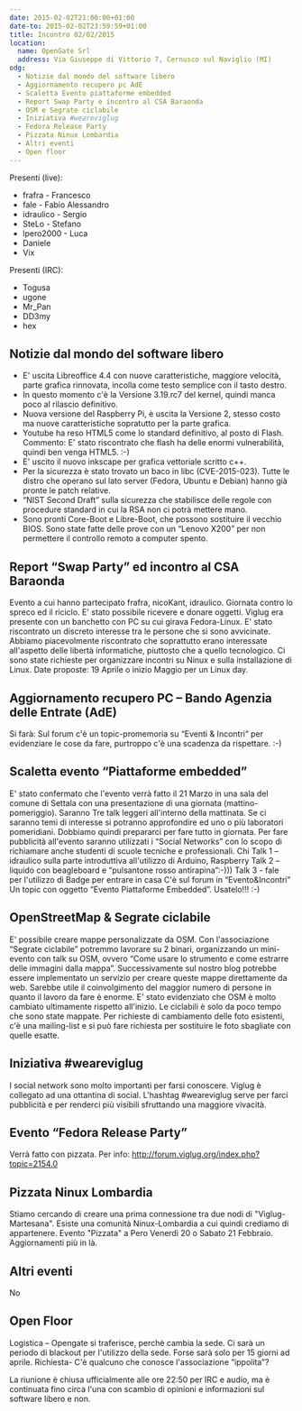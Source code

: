 ```yaml
---
date: 2015-02-02T21:00:00+01:00
date-to: 2015-02-02T23:59:59+01:00
title: Incontro 02/02/2015
location:
  name: OpenGate Srl
  address: Via Giuseppe di Vittorio 7, Cernusco sul Naviglio (MI)
odg:
  - Notizie dal mondo del software libero
  - Aggiornamento recupero pc AdE
  - Scaletta Evento piattaforme embedded
  - Report Swap Party e incontro al CSA Baraonda
  - OSM e Segrate ciclabile
  - Iniziativa #weareviglug
  - Fedora Release Party
  - Pizzata Ninux Lombardia
  - Altri eventi
  - Open floor
---
```


Presenti (live):

* frafra - Francesco
* fale - Fabio Alessandro
* idraulico - Sergio
* SteLo - Stefano
* lpero2000 - Luca
* Daniele
* Vix

Presenti (IRC):

* Togusa
* ugone
* Mr_Pan
* DD3my
* hex

## Notizie dal mondo del software libero

* E' uscita Libreoffice 4.4 con nuove caratteristiche, maggiore velocità, parte grafica rinnovata, incolla come testo semplice con il tasto destro. 
* In questo momento c'è la Versione 3.19.rc7 del kernel, quindi manca poco al rilascio definitivo. 
* Nuova versione del Raspberry Pi, è uscita la Versione 2, stesso costo ma nuove caratteristiche sopratutto per la parte grafica. 
* Youtube ha reso HTML5 come lo standard definitivo, al posto di Flash. Commento: E' stato riscontrato che flash ha delle enormi vulnerabilità, quindi ben venga HTML5. :-) 
* E' uscito il nuovo inkscape per grafica vettoriale scritto c++. 
* Per la sicurezza è stato trovato un baco in libc (CVE-2015-023). Tutte le distro che operano sul lato server (Fedora, Ubuntu e Debian) hanno già pronte le patch relative.
* “NIST Second Draft” sulla sicurezza che stabilisce delle regole con procedure standard in cui la RSA non ci potrà mettere mano. 
* Sono pronti Core-Boot e Libre-Boot, che possono sostituire il vecchio BIOS. Sono state fatte delle prove con un “Lenovo X200” per non permettere il controllo remoto a computer spento.

## Report “Swap Party” ed incontro al CSA Baraonda
Evento a cui hanno partecipato frafra, nicoKant, idraulico. Giornata contro lo spreco ed il riciclo. E' stato possibile ricevere e donare oggetti. Viglug era presente con un banchetto con PC su cui girava Fedora-Linux. E' stato riscontrato un discreto interesse tra le persone che si sono avvicinate. Abbiamo piacevolmente riscontrato che soprattutto erano interessate all'aspetto delle libertà informatiche, piuttosto che a quello tecnologico. Ci sono state richieste per organizzare incontri su Ninux e sulla installazione di Linux. Date proposte: 19 Aprile o inizio Maggio per un Linux day. 

## Aggiornamento recupero PC – Bando Agenzia delle Entrate (AdE)

Si farà: Sul forum c'è un topic-promemoria su “Eventi & Incontri“ per evidenziare le cose da fare, purtroppo c'è una scadenza da rispettare. :-)

## Scaletta evento “Piattaforme embedded”
E' stato confermato che l'evento verrà fatto il 21 Marzo in una sala del comune di Settala con una presentazione di una giornata (mattino-pomeriggio).
Saranno Tre talk leggeri all'interno della mattinata. Se ci saranno temi di interesse si potranno approfondire ed uno o più laboratori pomeridiani.
Dobbiamo quindi prepararci per fare tutto in giornata. Per fare pubblicità all'evento saranno utilizzati i “Social Networks” con lo scopo di richiamare anche studenti di scuole tecniche e professionali.
Chi 
Talk 1 – idraulico sulla parte introduttiva all'utilizzo di Arduino, Raspberry 
Talk 2 – liquido con beagleboard e “pulsantone rosso antirapina”:-)))
Talk 3  - fale per l'utilizzo di Badge per entrare in casa
C'è sul forum in “Evento&Incontri” Un topic con oggetto “Evento Piattaforme Embedded”. Usatelo!!! :-)

## OpenStreetMap & Segrate ciclabile
E' possibile creare mappe personalizzate da OSM. Con l'associazione “Segrate ciclabile” potremmo lavorare su 2 binari, organizzando un mini-evento con talk su OSM, ovvero “Come usare lo strumento e come estrarre delle immagini dalla mappa”. Successivamente sul nostro blog potrebbe essere implementato un servizio per creare queste mappe direttamente da web. Sarebbe utile il coinvolgimento del maggior numero di persone in quanto il lavoro da fare è enorme. E' stato evidenziato che OSM è molto cambiato ultimamente rispetto all'inizio. Le ciclabili è solo da poco tempo che sono state mappate. Per richieste di cambiamento delle foto esistenti, c'è una mailing-list e si può fare richiesta per sostituire le foto sbagliate con quelle esatte. 

## Iniziativa #weareviglug 
I social network sono molto importanti per farsi conoscere. Viglug è collegato ad una ottantina di social. L'hashtag  #weareviglug serve per farci pubblicità e per renderci più visibili sfruttando una maggiore vivacità.

## Evento “Fedora Release Party”
Verrà fatto con pizzata. Per info: http://forum.viglug.org/index.php?topic=2154.0

## Pizzata Ninux Lombardia
Stiamo cercando di creare una prima connessione tra due nodi di "Viglug-Martesana". Esiste una comunità Ninux-Lombardia a cui quindi crediamo di appartenere. Evento "Pizzata" a Pero Venerdì 20 o Sabato 21 Febbraio. Aggiornamenti più in là.

## Altri eventi
No

## Open Floor
Logistica – Opengate si traferisce, perchè cambia la sede. Ci sarà un periodo di blackout per l'utilizzo della sede. Forse sarà solo per 15 giorni ad aprile.
Richiesta- C'è qualcuno che conosce l'associazione “ippolita”?

La riunione è chiusa ufficialmente alle ore 22:50 per IRC e audio, ma è continuata fino circa l'una con scambio di opinioni e informazioni sul software libero e non. 

